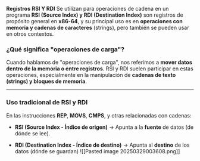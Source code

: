 
**Registros** **RSI Y RDI** 
Se utilizan para operaciones de cadena en un programa 
**RSI (Source Index) y RDI (Destination Index)** son registros de propósito general en **x86-64**, y su principal uso es en **operaciones con memoria y cadenas de caracteres** (strings), pero también se pueden usar en otros contextos.

### **¿Qué significa "operaciones de carga"?**

Cuando hablamos de "operaciones de carga", nos referimos a **mover datos dentro de la memoria o entre registros**. RSI y RDI suelen participar en estas operaciones, especialmente en la manipulación de **cadenas de texto (strings) y bloques de memoria**.

---

### **Uso tradicional de RSI y RDI**

En las instrucciones **REP**, **MOVS**, **CMPS**, y otras relacionadas con cadenas:

- **RSI (Source Index - Índice de origen)** → Apunta a la **fuente** de datos (de dónde se lee).
    
- **RDI (Destination Index - Índice de destino)** → Apunta al **destino** de los datos (dónde se guardan)
![[Pasted image 20250329003608.png]]